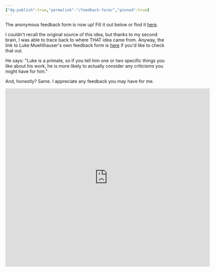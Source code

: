 ```yaml
---
{"dg-publish":true,"permalink":"/feedback-form/","pinned":true}
---
```



The anonymous feedback form is now up! Fill it out below or find it [here](https://forms.gle/81xu1z8ittS7nY7z6).

I couldn't recall the original source of this idea, but thanks to my second brain, I was able to trace back to where THAT idea came from. Anyway, the link to Luke Muehlhauser's own feedback form is [here](https://docs.google.com/forms/d/e/1FAIpQLSdZNX79yiIIsB9DlmhJBX_3_F1Yz-Lf_QhPWBMdc48PQ6IBLQ/viewform?formkey=dG1tUklRelVZdkJscThTV3dKZ1NJb0E6MQ) if you'd like to check that out.

He says: 
"Luke is a primate, so if you tell him one or two specific things you like about his work, he is more likely to actually consider any criticisms you might have for him." 

And, honestly? Same. I appreciate any feedback you may have for me.
<iframe src="https://docs.google.com/forms/d/e/1FAIpQLSf3_Qin0nhYr6_V4GIzH8HKsVPBEixcngK-75NVfhOySSi3VA/viewform?embedded=true" width="640" height="560" frameborder="0" marginheight="0" marginwidth="0">Loading…</iframe>
